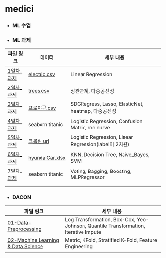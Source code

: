 # medici



* ###  ML 수업





- ###  ML 과제

| 파일 링크                                 | 데이터                                                       | 세부 내용                                             |
| ----------------------------------------- | ------------------------------------------------------------ | ----------------------------------------------------- |
| [1일차_과제](./homework/1일차_과제.ipynb) | [electric.csv](./homework/data/electric.csv)                 | Linear Regression                                     |
| [2일차_과제](./homework/2일차_과제.ipynb) | [trees.csv](./homework/data/trees.csv)                       | 상관관계, 다중공선성                                  |
| [3일차_과제](./homework/3일차_과제.ipynb) | [프로야구.csv](./homework/data/프로야구.csv)                 | SDGRegress, Lasso, ElasticNet, heatmap, 다중공선성    |
| [4일차_과제](./homework/4일차_과제.ipynb) | seaborn titanic                                              | Logistic Regression, Confusion Matrix, roc curve      |
| [5일차_과제](./homework/5일차_과제.ipynb) | [크롤링 url](https://www.weather.go.kr/weather/forecast/mid-term-rss3.jsp?stnId=109) | Logistic Regression, Linear Regression(label이 2차원) |
| [6일차_과제](./homework/6일차_과제.ipynb) | [hyundaiCar.xlsx](./homework/data/hyundaiCar.xlsx)           | KNN, Decision Tree, Naive_Bayes, SVM                  |
| [7일차_과제](./homework/7일차_과제.ipynb) | seaborn titanic                                              | Voting, Bagging, Boosting, MLPRegressor               |
|                                           |                                                              |                                                       |
|                                           |                                                              |                                                       |



* ### DACON

| 파일 링크                                                    | 세부 내용                                                    |
| ------------------------------------------------------------ | ------------------------------------------------------------ |
| [01-Data-Preprocessing](./dacon/01-Data-Preprocessing.ipynb) | Log Transformation, Box-Cox, Yeo-Johnson, Quantile Transformation, Iterative Impute |
| [02-Machine Learning & Data Science](./dacon/02-Machine_Learning&Data_Science.ipynb) | Metric, KFold, Stratified K-Fold, Feature Engineering        |
|                                                              |                                                              |

